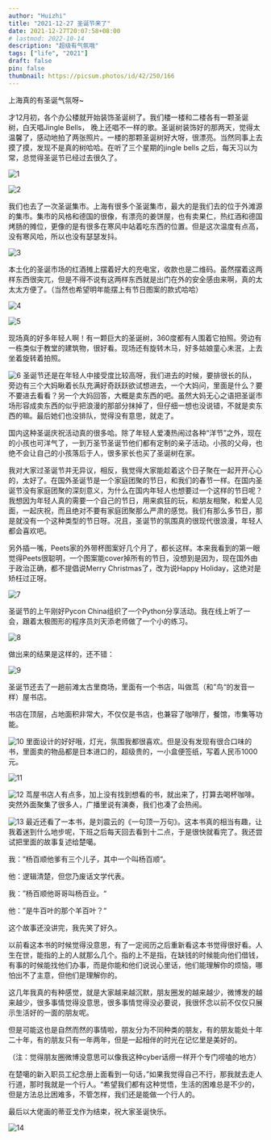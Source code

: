 ```yaml
---
author: "Huizhi"
title: "2021-12-27 圣诞节来了"
date: 2021-12-27T20:07:58+08:00
# lastmod: 2022-10-14
description: "超级有气氛哦"
tags: ["life", "2021"]
draft: false
pin: false
thumbnail: https://picsum.photos/id/42/250/166
---
```



上海真的有圣诞气氛呀~

才12月初，各个办公楼就开始装饰圣诞树了。我们楼一楼和二楼各有一颗圣诞树，白天唱Jingle Bells， 晚上还唱不一样的歌。圣诞树装饰好的那两天，觉得太温馨了，感动地拍了两张照片。一楼的那颗圣诞树好大呀，很漂亮。当然同事上去摸了摸，发现不是真的树哈哈。在听了三个星期的jingle bells 之后，每天习以为常，总觉得圣诞节已经过去很久了。

![1](/img/20211227/1.jpg)

![2](/img/20211227/2.jpg)

我们也去了一次圣诞集市。上海有很多个圣诞集市，最大的是我们去的位于外滩源的集市。集市的风格和德国的很像，有漂亮的姜饼屋，也有卖果仁，热红酒和德国烤肠的摊位，更像的是有很多在寒风中站着吃东西的位置。但是这次温度有点高，没有寒风哈，所以也没有瑟瑟发抖。

![3](/img/20211227/3.jpg)

本土化的圣诞市场的红酒摊上摆着好大的充电宝，收款也是二维码。虽然摆着这两样东西很突兀，但是不得不说有这两样东西就是出门在外的安全感由来啊，真的太太太方便了。（当然也希望明年能摆上有节日图案的款式哈哈）

![4](/img/20211227/4.jpg)

![5](/img/20211227/5.jpg)

现场真的好多年轻人啊！有一颗巨大的圣诞树，360度都有人围着它拍照。旁边有一栋类似于教堂的建筑物，很好看。现场还有旋转木马，好多姑娘童心未泯，上去坐着旋转着拍照。

![6](/img/20211227/6.jpg)
圣诞节还是在年轻人中接受度比较高呀，我们进去的时候，要排很长的队，旁边有三个大妈瞅着长队充满好奇跃跃欲试想进去，一个大妈问，里面是什么？要不要进去看看？另一个大妈回答，大概是卖东西的吧。虽然大妈无心之语把圣诞市场形容成卖东西的似乎把浪漫的那部分抹掉了，但仔细一想也没说错，不就是卖东西的嘛。最后她们也没排队，觉得没有意思，就走了。

国内这种圣诞庆祝活动真的很多哈。除了年轻人爱凑热闹过各种“洋节”之外，现在的小孩也可洋气了，一到万圣节圣诞节他们都有定制的亲子活动。小孩的父母，也绝不会让自己的小孩落后于人，很多家长也买了圣诞树在家。

我对大家过圣诞节并无异议，相反，我觉得大家能趁着这个日子聚在一起开开心心的，太好了。在国外圣诞节是一个家庭团聚的节日，和我们的春节一样。在国内圣诞节没有家庭团聚的深刻意义，为什么在国内年轻人也想要过一个这样的节日呢？我想因为年轻人真的需要一个自己的节日，用来疯狂的玩，和朋友相聚，和爱人见面，一起庆祝，而且绝对不要有家庭团聚那么严肃的感觉。我们有那么多节日，那是就没有一个这种类型的节日呀。况且，圣诞节的氛围真的很现代很浪漫，年轻人都会喜欢吧。

另外插一嘴，Peets家的外带杯图案好几个月了，都长这样。本来我看到的第一眼觉得Peets很聪明，一个图案能cover掉所有的节日，没想到是因为，现在国外由于政治正确，都不提倡说Merry Christmas了，改为说Happy Holiday，这绝对是矫枉过正呀。

![7](/img/20211227/7.jpg)

圣诞节的上午刚好Pycon China组织了一个Python分享活动。我在线上听了一会，跟着太极图形的程序员刘天添老师做了一个小的练习。

![8](/img/20211227/8.png)

做出来的结果是这样的，还不错：


![9](/img/20211227/9.gif)


圣诞节还去了一趟前滩太古里商场，里面有一个书店，叫做茑（和”鸟“的发音一样）屋书店。

书店在顶层，占地面积非常大，不仅仅是书店，也兼容了咖啡厅，餐馆，市集等功能。

![10](/img/20211227/10.jpg)
里面设计的好好哦，灯光，氛围我都很喜欢。但是没有发现有很合口味的书，里面卖的物品都是日本进口的，超级贵的，一小盒便签纸，写着人民币1000元。

![11](/img/20211227/11.jpg)


![12](/img/20211227/12.jpg)
茑屋书店人有点多，加上没有找到想看的书，就出来了，打算去喝杯咖啡。突然外面聚集了很多人，广播里说有演奏，我们也凑了会热闹。


![13](/img/20211227/13.jpg)
最近还看了一本书，是刘震云的《一句顶一万句》。这本书真的相当有趣，让我着迷到什么地步呢，下班之后每天回去看到十二点，于是很快就看完了。我还尝试把里面的故事复述给楚噶。

我：”杨百顺他爹有三个儿子，其中一个叫杨百顺“。

他：逻辑清楚，但您乃废话文学代表。

我：”杨百顺他哥哥叫杨百业。“

他：”是牛百叶的那个羊百叶？“

这个故事还没讲完，我先笑了好久。

以前看这本书的时候觉得没意思，有了一定阅历之后重新看这本书觉得很好看。人生在世，能指的上的人就那么几个。指的上不是指，在缺钱的时候能向他们借钱，有事的时候能找他们办事，而是你能和他们说说心里话，他们能理解你的烦恼，哪怕出不了主意，但他们是理解你的。

这几年我真的有种感觉，就是大家越来越沉默，朋友圈发的越来越少，微博发的越来越少，很多事情觉得没意思，很多事情觉得没必要说，我很怀念以前不仅仅只展示生活好的一面的朋友呢。

但是可能这也是自然而然的事情啦，朋友分为不同种类的朋友，有的朋友能处十年二十年，有的朋友只有一年两年，但是一起相伴的时光在记忆里是美好的。

（注：觉得朋友圈微博没意思可以像我这种cyber话痨一样开个专门唠嗑的地方）

在楚噶的新入职员工纪念册上面看到一句话，”如果我觉得自己不行，那我就去走人行道，那时我就是一个行人。“希望我们都有这种觉悟，生活的困难总是不少的，但是方法总比困难多，不管怎样，我们还是能做一个行人的。

最后以大佬画的蒂亚戈作为结束，祝大家圣诞快乐。


![14](/img/20211227/14.jpg)